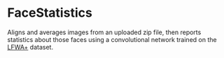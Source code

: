 # FaceStatistics

Aligns and averages images from an uploaded zip file, then reports statistics about those faces using a convolutional network trained on the [LFWA+](http://mmlab.ie.cuhk.edu.hk/projects/CelebA.html) dataset.

